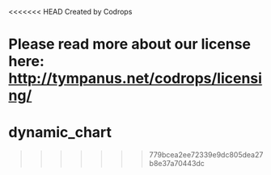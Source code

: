 <<<<<<< HEAD
Created by Codrops

Please read more about our license here: http://tympanus.net/codrops/licensing/ 
=======
# dynamic_chart
>>>>>>> 779bcea2ee72339e9dc805dea27b8e37a70443dc
